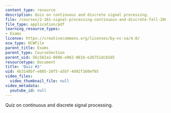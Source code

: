```yaml
---
content_type: resource
description: Quiz on continuous and discrete signal processing.
file: /courses/2-161-signal-processing-continuous-and-discrete-fall-2008/4b3148bfe88528f5a5bf4d92f160ef65_quiz2.pdf
file_type: application/pdf
learning_resource_types:
- Exams
license: https://creativecommons.org/licenses/by-nc-sa/4.0/
ocw_type: OCWFile
parent_title: Exams
parent_type: CourseSection
parent_uid: 56c582a1-8086-e962-081b-e26751dcb5d5
resourcetype: Document
title: 'Quiz #2'
uid: 4b3148bf-e885-28f5-a5bf-4d92f160ef65
video_files:
  video_thumbnail_file: null
video_metadata:
  youtube_id: null
---
```

Quiz on continuous and discrete signal processing.